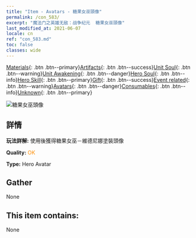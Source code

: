 ```yaml
---
title: "Item - Avatars - 糖果女巫頭像"
permalink: /con_583/
excerpt: "魔法门之英雄无敌：战争纪元  糖果女巫頭像"
last_modified_at: 2021-06-07
locale: cn
ref: "con_583.md"
toc: false
classes: wide
---
```

 [Materials](/ItemsCN/){: .btn .btn--primary}[Artifacts](/ItemsCN/Artifacts/){: .btn .btn--success}[Unit Soul](/ItemsCN/UnitSoul/){: .btn .btn--warning}[Unit Awakening](/ItemsCN/UnitAwakening/){: .btn .btn--danger}[Hero Soul](/ItemsCN/HeroSoul/){: .btn .btn--info}[Hero Skill](/ItemsCN/HeroSkill/){: .btn .btn--primary}[Gift](/ItemsCN/Gift/){: .btn .btn--success}[Event related](/ItemsCN/Events/){: .btn .btn--warning}[Avatars](/ItemsCN/Avatars/){: .btn .btn--danger}[Consumables](/ItemsCN/Consumables/){: .btn .btn--info}[Unknown](/ItemsCN/Unknown/){: .btn .btn--primary}

 ![糖果女巫頭像](/images/h/h_Vidomina5.jpg)

## 詳情
 **玩法詳解:** 使用後獲得糖果女巫－維德尼娜塗裝頭像

 **Quality:** <span style="color: #FF8C00">OK</span>

 **Type:** Hero Avatar

## Gather

  None

## This item contains:

  None

